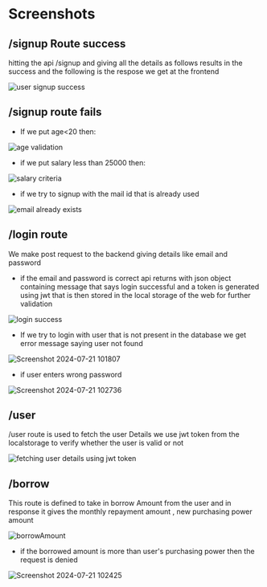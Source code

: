 
# Screenshots
## /signup Route success
hitting the api /signup and giving all the details as follows results in the success and the following is the respose we get at the frontend

![user signup success](https://github.com/user-attachments/assets/884c75b4-5669-4cfd-9e88-781a37779fe2)

## /signup route fails
- If we put age<20 then: 

![age validation](https://github.com/user-attachments/assets/051e8ed5-fc3d-47b9-9a21-afc456bb1f5e)

- if we put salary less than 25000 then: 

![salary criteria](https://github.com/user-attachments/assets/7f510581-f851-4bc8-bdf3-8654f91e415c)

- if we try to signup with the mail id that is already used 

![email already exists](https://github.com/user-attachments/assets/4f7f69e0-4915-4f76-91d9-14dda0ed4f6b)

## /login route
We make post request to the backend giving details like email and password 
- if the email and password is correct api returns with json object containing message that says login successful and a token is generated using jwt that is then stored in the local storage of the web for further validation

![login success](https://github.com/user-attachments/assets/bed62c70-02d3-4003-b355-3bddbf5d11ab)

- If we try to login with user that is not present in the database we get error message saying user not found

![Screenshot 2024-07-21 101807](https://github.com/user-attachments/assets/abf09367-259a-4820-b2b5-f6c775a235be)

- if user enters wrong password 

![Screenshot 2024-07-21 102736](https://github.com/user-attachments/assets/dc667bf0-cd22-4948-a09d-397d51f400a2)

## /user 
/user route is used to fetch the user Details we use jwt token from the localstorage to verify whether the user is valid or not

![fetching user details using jwt token](https://github.com/user-attachments/assets/06537e3f-b923-406e-b570-d3d00de57292)

## /borrow 
This route is defined to take in borrow Amount from the user and in response it gives the monthly repayment amount , new purchasing power amount

![borrowAmount](https://github.com/user-attachments/assets/b9149c52-b284-49af-b34a-824eed980a36)

- if the borrowed amount is more than user's purchasing power then the request is denied

![Screenshot 2024-07-21 102425](https://github.com/user-attachments/assets/17e2f262-cc31-41a1-afd7-c1918379ecd0)
